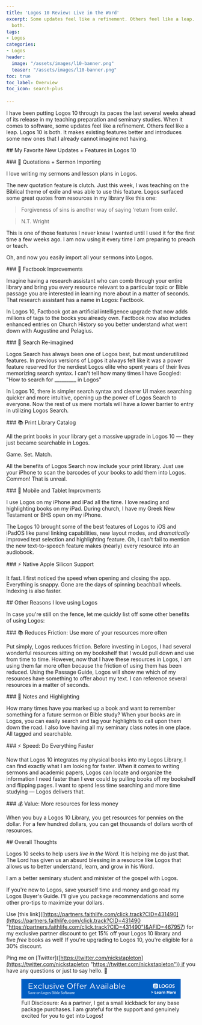 ```yaml
---
title: 'Logos 10 Review: Live in the Word'
excerpt: Some updates feel like a refinement. Others feel like a leap. Logos 10 is
  both.
tags:
- Logos
categories:
- Logos
header:
  image: "/assets/images/l10-banner.png"
  teaser: "/assets/images/l10-banner.png"
toc: true
toc_label: Overview
toc_icon: search-plus

---
```

I have been putting Logos 10 through its paces the last several weeks ahead of its release in my teaching preparation and seminary studies. When it comes to software, some updates feel like a refinement. Others feel like a leap. Logos 10 is both. It makes existing features better and introduces some new ones that I already cannot imagine not having.

\## My Favorite New Updates + Features in Logos 10

\### 🤯 Quotations + Sermon Importing

I love writing my sermons and lesson plans in Logos.

The new quotation feature is clutch. Just this week, I was teaching on the Biblical theme of exile and was able to use this feature. Logos surfaced some great quotes from resources in my library like this one:

> Forgiveness of sins is another way of saying ‘return from exile’.

> N.T. Wright

This is one of those features I never knew I wanted until I used it for the first time a few weeks ago. I am now using it every time I am preparing to preach or teach.

Oh, and now you easily import all your sermons into Logos.

\### 📖 Factbook Improvements

Imagine having a research assistant who can comb through your entire library and bring you every resource relevant to a particular topic or Bible passage you are interested in learning more about in a matter of seconds. That research assistant has a name in Logos: Factbook.

In Logos 10, Factbook got an artificial intelligence upgrade that now adds millions of tags to the books you already own. Factbook now also includes enhanced entries on Church History so you better understand what went down with Augustine and Pelagius.

\### 🔎 Search Re-imagined

Logos Search has always been one of Logos best, but most underutilized features. In previous versions of Logos it always felt like it was a power feature reserved for the nerdiest Logos elite who spent years of their lives memorizing search syntax. I can't tell how many times I have Googled: "How to search for _________ in Logos"

In Logos 10, there is simpler search syntax and clearer UI makes searching quicker and more intuitive, opening up the power of Logos Search to everyone. Now the rest of us mere mortals will have a lower barrier to entry in utilizing Logos Search.

\### 📚 Print Library Catalog

All the print books in your library get a massive upgrade in Logos 10 — they just became searchable in Logos.

Game. Set. Match.

All the benefits of Logos Search now include your print library. Just use your iPhone to scan the barcodes of your books to add them into Logos. Common! That is unreal.

\### 📱 Mobile and Tablet Improvments

I use Logos on my iPhone and iPad all the time. I love reading and highlighting books on my iPad. During church, I have my Greek New Testament or BHS open on my iPhone.

The Logos 10 brought some of the best features of Logos to iOS and iPadOS like panel linking capabilities, new layout modes, and _dramatically_ improved text selection and highlighting feature. Oh, I can't fail to mention the new text-to-speech feature makes (nearly) every resource into an audiobook.

\### ⚡ Native Apple Silicon Support

It fast. I first noticed the speed when opening and closing the app. Everything is snappy. Gone are the days of spinning beachball wheels. Indexing is also faster.

\## Other Reasons I love using Logos

In case you're still on the fence, let me quickly list off some other benefits of using Logos:

\### 📚 Reduces Friction: Use more of your resources more often

Put simply, Logos reduces friction. Before investing in Logos, I had several wonderful resources sitting on my bookshelf that I would pull down and use from time to time. However, now that I have these resources in Logos, I am using them far more often because the friction of using them has been reduced. Using the Passage Guide, Logos will show me which of my resources have something to offer about my text. I can reference several resources in a matter of seconds.

\### 📝 Notes and Highlighting

How many times have you marked up a book and want to remember something for a future sermon or Bible study? When your books are in Logos, you can easily search and tag your highlights to call upon them down the road. I also love having all my seminary class notes in one place. All tagged and searchable.

\### ⚡ Speed: Do Everything Faster

Now that Logos 10 integrates my physical books into my Logos Library, I can find exactly what I am looking for faster. When it comes to writing sermons and academic papers, Logos can locate and organize the information I need faster than I ever could by pulling books off my bookshelf and flipping pages. I want to spend less time searching and more time studying — Logos delivers that.

\### 💰 Value: More resources for less money

When you buy a Logos 10 Library, you get resources for pennies on the dollar. For a few hundred dollars, you can get thousands of dollars worth of resources.

\## Overall Thoughts

Logos 10 seeks to help users _live in the Word._ It is helping me do just that. The Lord has given us an absurd blessing in a resource like Logos that allows us to better understand, learn, and grow in his Word.

I am a better seminary student and minister of the gospel with Logos.

If you're new to Logos, save yourself time and money and go read my Logos Buyer's Guide. I'll give you package recommendations and some other pro-tips to maximize your dollars.

Use \[this link\]([https://partners.faithlife.com/click.track?CID=431490](https://partners.faithlife.com/click.track?CID=431490 "https://partners.faithlife.com/click.track?CID=431490")&AFID=467957) for my exclusive partner discount to get 15% off your Logos 10 library and five _free_ books as well! If you're upgrading to Logos 10, you're eligible for a 30% discount.

Ping me on \[Twitter\]([https://twitter.com/nickstapleton](https://twitter.com/nickstapleton "https://twitter.com/nickstapleton")) if you have any questions or just to say hello. 👋

<figure> <a href="[https://partners.faithlife.com/click.track?CID=431490](https://partners.faithlife.com/click.track?CID=431490 "https://partners.faithlife.com/click.track?CID=431490")&AFID=467957"><img src="/assets/images/partners-ad-offer-focus-728x90.png"></a> <figcaption>Full Disclosure: As a partner, I get a small kickback for any base package purchases. I am grateful for the support and genuinely excited for you to get into Logos!</figcaption> </figure>